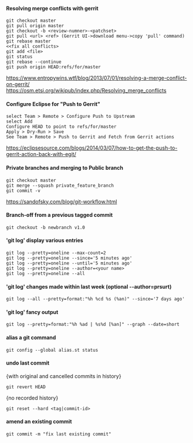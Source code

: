 #### Resolving merge conflicts with gerrit
```
git checkout master
git pull origin master
git checkout -b <review-numner>-<patchset>
git pull <url> <ref> (Gerrit UI->download menu->copy 'pull' command)
git rebase master
<<fix all conflicts>
git add <file>
git status
git rebase --continue
git push origin HEAD:refs/for/master
```
https://www.entropywins.wtf/blog/2013/07/01/resolving-a-merge-conflict-on-gerrit/
https://osm.etsi.org/wikipub/index.php/Resolving_merge_conflicts

#### Configure Eclipse for "Push to Gerrit"
```
select Team > Remote > Configure Push to Upstream
select Add
Configure HEAD to point to refs/for/master
Apply > Dry-Run > Save
See Team > Remote > Push to Gerrit and Fetch from Gerrit actions
```
https://eclipsesource.com/blogs/2014/03/07/how-to-get-the-push-to-gerrit-action-back-with-egit/


#### Private branches and merging to Public branch
```
git checkout master
git merge --squash private_feature_branch
git commit -v
```
https://sandofsky.com/blog/git-workflow.html


#### Branch-off from a previous tagged commit
````
git checkout -b newbranch v1.0
````

#### 'git log' display various entries
````
git log --pretty=oneline --max-count=2
git log --pretty=oneline --since='5 minutes ago'
git log --pretty=oneline --until='5 minutes ago'
git log --pretty=oneline --author=<your name>
git log --pretty=oneline --all
````

#### 'git log' changes made within last week (optional --author=prsurt)
````
git log --all --pretty=format:"%h %cd %s (%an)" --since='7 days ago'
````

#### 'git log' fancy output
````
git log --pretty=format:"%h %ad | %s%d [%an]" --graph --date=short
````
#### alias a git command
````
git config --global alias.st status
````

#### undo last commit 
   {with original and cancelled commits in history}
````
git revert HEAD
````
   {no recorded history}
````
git reset --hard <tag|commit-id>
````
#### amend an existing commit
````
git commit -m "fix last existing commit"
````
